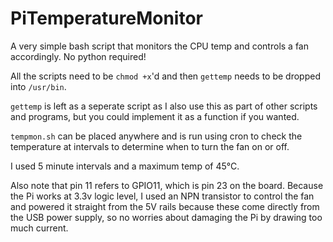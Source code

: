 # PiTemperatureMonitor
A very simple bash script that monitors the CPU temp and controls a fan accordingly. No python required!

All the scripts need to be `chmod +x`'d and then `gettemp` needs to be dropped into `/usr/bin`.

`gettemp` is left as a seperate script as I also use this as part of other scripts and programs, but you could implement it as a function if you wanted.

`tempmon.sh` can be placed anywhere and is run using cron to check the temperature at intervals to determine when to turn the fan on or off.

I used 5 minute intervals and a maximum temp of 45°C.

Also note that pin 11 refers to GPIO11, which is pin 23 on the board. Because the Pi works at 3.3v logic level, 
I used an NPN transistor to control the fan and powered it straight from the 5V rails because these come directly
from the USB power supply, so no worries about damaging the Pi by drawing too much current.

